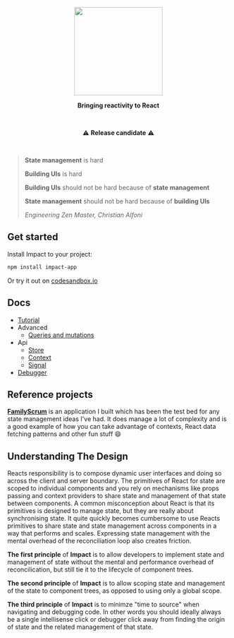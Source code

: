 
<p align="center">
  <img align="center" width="200" src="https://github.com/christianalfoni/impact/assets/3956929/5279b512-e4d9-4474-92cf-7d06b356e23c" />
</p>
<p align="center">
  <b>Bringing reactivity to React</b>
</p>

<br />

<p align="center">
⚠️ <b>Release candidate</b> ⚠️
</p>

<br/>

> **State management** is hard
>
> **Building UIs** is hard
>
> **Building UIs** should not be hard because of **state management**
>
> **State management** should not be hard because of **building UIs**
>
> *Engineering Zen Master, Christian Alfoni*

## Get started

Install Impact to your project:

```sh
npm install impact-app
```

Or try it out on [codesandbox.io](https://codesandbox.io/p/devbox/impact-template-fp6gd9)

## Docs

- [Tutorial](./docs/01_tutorial.md)
- Advanced
  - [Queries and mutations](./docs/02_queries_and_mutations.md)
- Api
  - [Store](./docs/03_store.md)
  - [Context](./docs/04_context.md)
  - [Signal](./docs/05_signal.md)
- [Debugger](./docs/06_debugger.md)

## Reference projects

**[FamilyScrum](https://codesandbox.io/p/github/christianalfoni/family-scrum-v2/main)** is an application I built which has been the test bed for any state management ideas I've had. It does manage a lot of complexity and is a good example of how you can take advantage of contexts, React data fetching patterns and other fun stuff 😄

## Understanding The Design

Reacts responsibility is to compose dynamic user interfaces and doing so across the client and server boundary. The primitives of React for state are scoped to individual components and you rely on mechanisms like props passing and context providers to share state and management of that state between components. A common misconception about React is that its primitives is designed to manage state, but they are really about synchronising state. It quite quickly becomes cumbersome to use Reacts primitives to share state and state management across components in a way that performs and scales. Expressing state management with the mental overhead of the reconciliation loop also creates friction.

**The first principle** of **Impact** is to allow developers to implement state and management of state without the mental and performance overhead of reconcilication, but still tie it to the lifecycle of component trees.

**The second principle** of **Impact** is to allow scoping state and management of the state to component trees, as opposed to using only a global scope.

**The third principle** of **Impact** is to minimze "time to source" when navigating and debugging code. In other words you should ideally always be a single intellisense click or debugger click away from finding the origin of state and the related management of that state.

